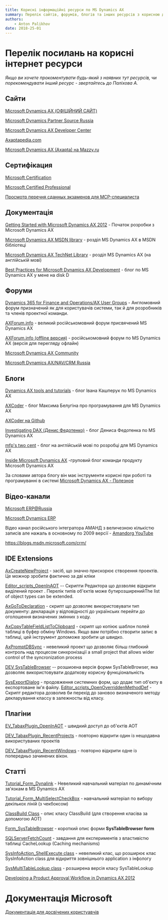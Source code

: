 ```yaml
---
title: Корисні інформаційні ресурси по MS Dynamics AX
summary: Перелік сайтів, форумів, блогів та інших ресурсів з корисною для Робочої групи Проекту інформацією по Microsoft Dynamics AX 2012
authors:
    - Anton Palikhov
date: 2018-25-01
---
```



# Перелік посилань на корисні інтернет ресурси

*Якщо ви хочете прокоментувати будь-який з наявних тут ресурcів, чи порекомендувати інший ресурс - звертайтесь до Паліхова А.*

## Сайти

[Microsoft Dynamics AX (ОФІЦІЙНИЙ САЙТ)](http://www.microsoft.com/Rus/dynamics/ax/overview.mspx)

[Microsoft Dynamics Partner Source Russia](https://mbs.microsoft.com/partnersource/worldwide/russia) 

[Microsoft Dynamics AX Developer Center](http://msdn.microsoft.com/ru-ru/dynamics/ax/bb453258)

[Axaptapedia.com](http://www.axaptapedia.com/)

[Microsoft Dynamics AX (Axapta) на Mazzy.ru](http://www.axapta.mazzy.ru/)
 
## Сертифікация 

[Microsoft Certification](http://www.microsoft.com/learning/en/us/certification/cert-default.aspx)

[Microsoft Certified Professional](https://www.microsoft.com/learning/members/en/us/mcp/mcp-default.aspx) 

[Просмотр перечня сданных экзаменов для MCP-специалиста](https://mcp.microsoft.com/authenticate/validatemcp.aspx)


## Документація

[Getting Started with Microsoft Dynamics AX 2012](http://msdn.microsoft.com/ru-ru/aa886351) - Початок розробки з Microsoft Dynamics AX 

[Microsoft Dynamics AX MSDN library](http://msdn.microsoft.com/en-us/library/aa155304.aspx) - розділ MS Dynamics AX в MSDN бібліотеці

[Microsoft Dynamics AX TechNet Library](http://technet.microsoft.com/en-us/library/dd362025.aspx) - розділ MS Dynamics AX (на англійській мові)

[Best Practices for Microsoft Dynamics AX Development](http://msdn.microsoft.com/en-us/library/aa658028(v=AX.10).aspx) - блог по MS Dynamics AX у мене на disk D

## Форуми

[Dynamics 365 for Finance and Operations/AX User Groups](https://dynamicsuser.net/ax/)  - Англомовний форум призначений як для користувачів системи, так й для розробників та членів проектної команди.

[AXForum.info](http://axforum.info/) - великий російськомовний форум присвячений MS Dynamics AX

[AXForum.info (offline версия)](http://axforum.info/forums/showthread.php?t=5883) - російськомовний форум по MS Dynamics AX (версія для перегляду офлайн)

[Microsoft Dynamics AX Community](http://www.microsoft.com/Rus/dynamics/professionals/community.mspx)

[Microsoft Dynamics AX/NAV/CRM Russia](http://social.technet.microsoft.com/forums/ru-RU/dynamicsru/threads/)
 
## Блоги
  
[Dynamics AX tools and tutorials](http://kashperuk.blogspot.com/) - блог Івана Кашперук по MS Dynamics AX
  
[AXCoder](http://axcoder.blogspot.com/) - блог Максима Белугіна про програмування для MS Dynamics AX

[AXCoder на Github](https://axcoder.github.io/)
 
[Investigating DAX (Денис Федотенко)](пhttp://fedotenko.info/) - блог Дениса Федотенка по MS Dynamics AX
 
[mfp's two cent](http://blogs.msdn.com/b/mfp/) - блог на англійській мові по розробці для MS Dynamics AX 

[Inside Microsoft Dynamics AX](http://blogs.msdn.com/b/dax/) -груповий блог команди продукту Microsoft Dynamics AX

За словами автора блогу він має інструменти корисні при роботі та програмуванні в системі [Microsoft Dynamics AX - Полезное](http://earlionakru.blogspot.com/)
 
## Відео-канали 

[Microsoft ERP@Russia](http://www.youtube.com/user/MBS2017)

[Microsoft Dynamics ERP](http://www.youtube.com/user/MicrosoftDynamicsERP)

Відео канал російського інтегратора АМАНД з величезною кількістю записів але нажаль в основному по 2009 версії - [Amandorg YouTube](https://www.youtube.com/user/AMANDorg)

https://blogs.msdn.microsoft.com/crm/

## IDE Extensions

[AxCreateNewProject](http://www.axaptapedia.com/AxCreateNewProject) - засіб, що значно прискорює створення проектів. Це можнор зробити фактично за дві кліки

[Editor_scripts_OpenInAOT](http://www.axaptapedia.com/Editor_scripts_OpenInAOT) -- Скрипти Редактора що дозволяє відкрити виділений проект . Перелік типів об'єктів може бутирозширенийThe list of object types can be extended.

[AxGoToDeclaration](http://www.axaptapedia.com/AxGoToDeclaration) - скрипт що дозволяє використовувати тип документу: декларація  у відповідності до українсьих перейти до оголошення визначених змінних з коду.

[AxCopyTableFieldListToClipboard](http://www.axaptapedia.com/AxCopyTableFieldListToClipboard) - скрипт що копіює шаблон полей таблиці в буфер обміну Windows. Якщо вам потрібно створити запис в таблиці, цей інструмент допоможе зробити це швидко.

[AxPromptDBSync]() - невеликий проект  що дозволяє більш глибокий контроль над процесом синхронізації a small project that allows wider control of the syncronization process 

[DEV SysTableBrowser]() -- розшиоена версія форми SysTableBrowser, яка дозволяє використовувати додаткову корисну функціональність

[SysExportDialog]() - продовження системних форм, що додає тип об'єкту в експортоване ім'я файлу. 
[Editor_scripts_OpenOverriddenMethodDef]() - Скрипт редактора дозволив би  перехід до зановоо визначеного методу декларування классу в залежносты від класу.

## Плагіни

[EV_TabaxPlugin_OpenInAOT]() - швидкий доступ до об'єктів AOT

[DEV_TabaxPlugin_RecentProjects]() - повторно відкрити один із нещодавна використуваних проектів 

[DEV_TabaxPlugin_RecentWindows]() - повторно відкрити одне із попередньо зачинених вікон. 

## Статті 

[Tutorial_Form_Dynalink]() - Невеликий навчальний матеріал по динамічним зв'язкам в MS Dynamics AX

[Tutorial_Form_MultiSelectCheckBox]() - навчальний матеріал по вибору декількох ліній (з чекбоксом)

[ClassBuild Class]() - опис класу ClassBuild (для створення класіва за допомогою AOT) 

[Form_SysTableBrowser]() - короткий опис форми **SysTableBrowser form** 

[SQLServerFetchCount]() - завдання для експериментів з властивістю таблиці CacheLookup (Caching mechanisms) 

[SysInfoAction_ShellExecute class]() - невеликий клас, що розширює клас  SysInfoAction class для відкриття зовнішнього application з інфологу

[SysMultiTableLookup class]() - розширена версія класу SysTableLookup

[Developing a Product Approval Workflow in Dynamics AX 2012](https://extendingdynamicsax.com/2013/11/06/developing-a-product-approval-workflow-in-dynamics-ax-2012/)



# Документація Microsoft
 
[Документація для досвічених користуавчів](https://docs.microsoft.com/ru-ru/dynamicsax-2012/appuser-itpro/microsoft-dynamics-ax-2012-technical-library)


